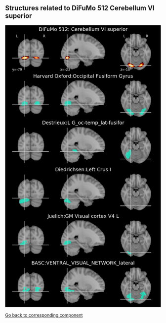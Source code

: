 


## Structures related to DiFuMo 512 Cerebellum VI superior

![284](284.jpg "Structures related to DiFuMo 512 Cerebellum VI superior")

[Go back to corresponding component](https://parietal-inria.github.io/DiFuMo/512/html/284.html)